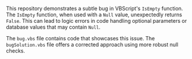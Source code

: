 This repository demonstrates a subtle bug in VBScript's `IsEmpty` function.  The `IsEmpty` function, when used with a `Null` value, unexpectedly returns `False`. This can lead to logic errors in code handling optional parameters or database values that may contain `Null`.

The `bug.vbs` file contains code that showcases this issue. The `bugSolution.vbs` file offers a corrected approach using more robust null checks.